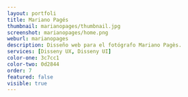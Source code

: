 ```yaml
---
layout: portfoli
title: Mariano Pagés
thumbnail: marianopages/thumbnail.jpg
screenshot: marianopages/home.png
weburl: marianopages
description: Disseño web para el fotógrafo Mariano Pagès.
services: [Disseny UX, Disseny UI]
color-one: 3c7cc1
color-two: 0d2844
order: 7
featured: false
visible: true
---
```


<div class="row">
	<div class="column column--6"><img src="{{site.baseurl}}/assets/img/portfolio/marianopages/EEE-ficha-montseny.png" alt=""></div>
	<div class="column column--6"><img src="{{site.baseurl}}/assets/img/portfolio/marianopages/EEE-ficha-montnegre.png" alt=""></div>
</div>

<div class="row">
	<div class="column column--6"><img src="{{site.baseurl}}/assets/img/portfolio/marianopages/treballs-recents-obres-anteriors-audiovisials.png" alt=""></div>
	<div class="column column--6"><img src="{{site.baseurl}}/assets/img/portfolio/marianopages/contacte.png" alt=""></div>
</div>

